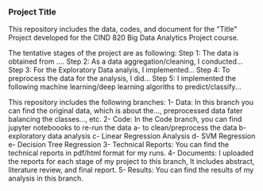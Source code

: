### Project Title
This repository includes the data, codes, and document for the "Title" Project developed for the CIND 820 Big Data Analytics Project course.

The tentative stages of the project are as following:
Step 1: The data is obtained from ....
Step 2: As a data aggregation/cleaning, I conducted... 
Step 3: For the Exploratory Data analyis, I implemented...
Step 4: To preprocess the data for the analysis, I did...
Step 5: I implemented the following machine learning/deep learning algoriths to predict/classify... 

This repository includes the following branches:
1- Data: In this branch you can find the original data, which is about the..., preprocessed data fater balancing the classes..., etc.
2- Code: In the Code branch, you can find jupyter noteboooks to re-run the data 
  a- to clean/preprocess the data 
  b- exploratory data analysis
  c- Linear Regression Analysis
  d- SVM Regression
  e- Decision Tree Regression
3- Technical Reports: You can find the technical reports in pdf/html format for my runs.
4- Documents: I uploaded the reports for each stage of my project to this branch, It includes abstract, literature review, and final report.
5- Results: You can find the results of my analysis in this branch.
